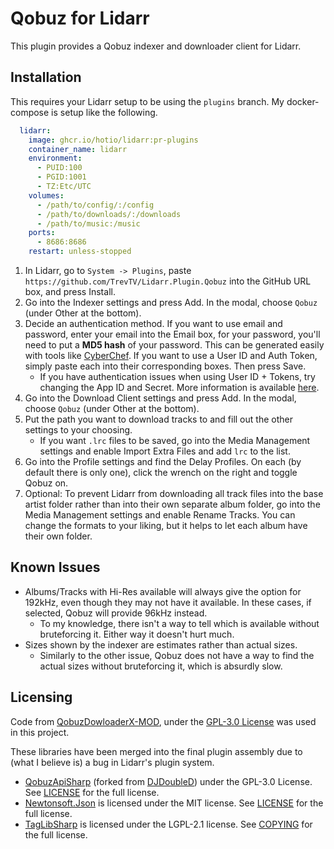# Qobuz for Lidarr
This plugin provides a Qobuz indexer and downloader client for Lidarr.

## Installation
This requires your Lidarr setup to be using the `plugins` branch. My docker-compose is setup like the following.
```yml
  lidarr:
    image: ghcr.io/hotio/lidarr:pr-plugins
    container_name: lidarr
    environment:
      - PUID:100
      - PGID:1001
      - TZ:Etc/UTC
    volumes:
      - /path/to/config/:/config
      - /path/to/downloads/:/downloads
      - /path/to/music:/music
    ports:
      - 8686:8686
    restart: unless-stopped
```

1. In Lidarr, go to `System -> Plugins`, paste `https://github.com/TrevTV/Lidarr.Plugin.Qobuz` into the GitHub URL box, and press Install.
2. Go into the Indexer settings and press Add. In the modal, choose `Qobuz` (under Other at the bottom).
3. Decide an authentication method. If you want to use email and password, enter your email into the Email box, for your password, you'll need to put a **MD5 hash** of your password. This can be generated easily with tools like [CyberChef](https://cyberchef.org/#recipe=MD5()&input=VGhpc0lzQVBhc3N3b3Jk). If you want to use a User ID and Auth Token, simply paste each into their corresponding boxes. Then press Save.
   - If you have authentication issues when using User ID + Tokens, try changing the App ID and Secret. More information is available [here](https://telegra.ph/How-to-fix-403---Invalid-usernameemail-and-password-10-12).
4. Go into the Download Client settings and press Add. In the modal, choose `Qobuz` (under Other at the bottom).
5. Put the path you want to download tracks to and fill out the other settings to your choosing.
   - If you want `.lrc` files to be saved, go into the Media Management settings and enable Import Extra Files and add `lrc` to the list.
6. Go into the Profile settings and find the Delay Profiles. On each (by default there is only one), click the wrench on the right and toggle Qobuz on.
7. Optional: To prevent Lidarr from downloading all track files into the base artist folder rather than into their own separate album folder, go into the Media Management settings and enable Rename Tracks. You can change the formats to your liking, but it helps to let each album have their own folder.

## Known Issues
- Albums/Tracks with Hi-Res available will always give the option for 192kHz, even though they may not have it available. In these cases, if selected, Qobuz will provide 96kHz instead.
  - To my knowledge, there isn't a way to tell which is available without bruteforcing it. Either way it doesn't hurt much.
- Sizes shown by the indexer are estimates rather than actual sizes.
  - Similarly to the other issue, Qobuz does not have a way to find the actual sizes without bruteforcing it, which is absurdly slow.

## Licensing
Code from [QobuzDowloaderX-MOD](https://github.com/DJDoubleD/QobuzDownloaderX-MOD), under the [GPL-3.0 License](https://github.com/DJDoubleD/QobuzDownloaderX-MOD?tab=GPL-3.0-1-ov-file#readme) was used in this project.

These libraries have been merged into the final plugin assembly due to (what I believe is) a bug in Lidarr's plugin system.
- [QobuzApiSharp](https://github.com/TrevTV/QobuzApiSharp) (forked from [DJDoubleD](https://github.com/DJDoubleD/QobuzApiSharp)) under the GPL-3.0 License. See [LICENSE](https://github.com/DJDoubleD/QobuzApiSharp/blob/master/LICENSE.txt) for the full license.
- [Newtonsoft.Json](https://github.com/JamesNK/Newtonsoft.Json) is licensed under the MIT license. See [LICENSE](https://github.com/JamesNK/Newtonsoft.Json/blob/master/LICENSE.md) for the full license.
- [TagLibSharp](https://github.com/mono/taglib-sharp) is licensed under the LGPL-2.1 license. See [COPYING](https://github.com/mono/taglib-sharp/blob/main/COPYING) for the full license.